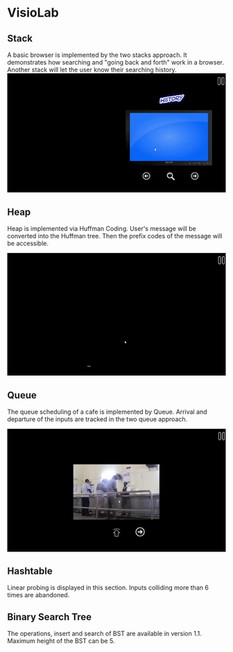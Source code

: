 # VisioLab

## Stack
A basic browser is implemented by the two stacks approach. It demonstrates how searching and "going back and forth" work in a browser. Another stack will let the user know
their searching history.
![](Demo/Stack.gif)

## Heap
Heap is implemented via Huffman Coding. User's message will be converted into the Huffman tree. Then the prefix codes of the message will be accessible.

![](Demo/Heap.gif)

## Queue
The queue scheduling of a cafe is implemented by Queue. Arrival and departure of the inputs are tracked in the two queue approach.

![](Demo/Queue.gif)

## Hashtable
Linear probing is displayed in this section. Inputs colliding more than 6 times are abandoned.

## Binary Search Tree
The operations, insert and search of BST are available in version 1.1. Maximum height of the BST can be 5. 
